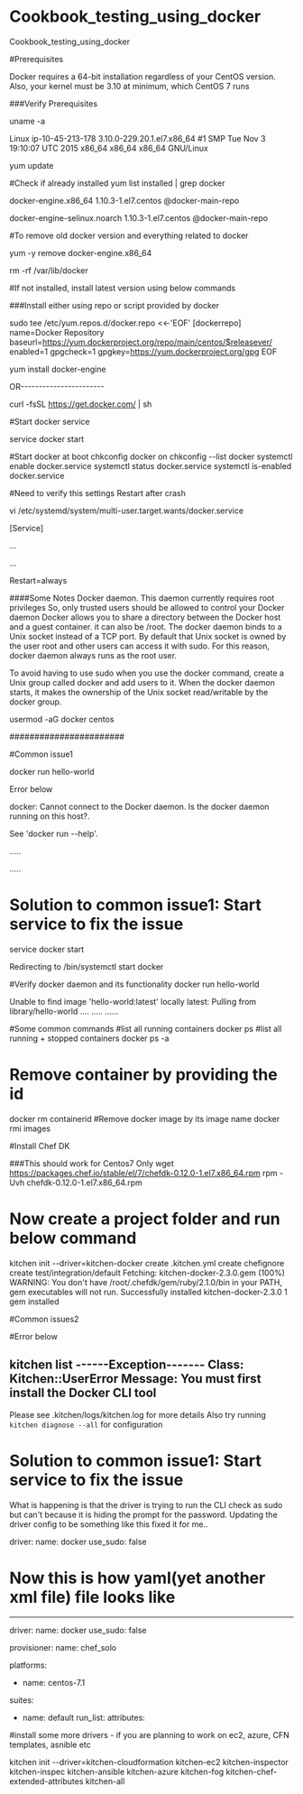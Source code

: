 # Cookbook_testing_using_docker
Cookbook_testing_using_docker



#Prerequisites

Docker requires a 64-bit installation regardless of your CentOS version.
Also, your kernel must be 3.10 at minimum, which CentOS 7 runs

###Verify Prerequisites

uname -a

Linux ip-10-45-213-178 3.10.0-229.20.1.el7.x86_64 #1 
SMP Tue Nov 3 19:10:07 UTC 2015 x86_64 x86_64 x86_64 GNU/Linux

yum update

#Check if already installed
yum list installed | grep docker

docker-engine.x86_64                1.10.3-1.el7.centos        @docker-main-repo

docker-engine-selinux.noarch        1.10.3-1.el7.centos        @docker-main-repo


#To remove old docker version and everything related to docker

yum -y remove docker-engine.x86_64

rm -rf /var/lib/docker

#If not installed, install latest version using below commands

###Install either using repo or script provided by docker

sudo tee /etc/yum.repos.d/docker.repo <<-'EOF'
[dockerrepo]
name=Docker Repository
baseurl=https://yum.dockerproject.org/repo/main/centos/$releasever/
enabled=1
gpgcheck=1
gpgkey=https://yum.dockerproject.org/gpg
EOF

yum install docker-engine


OR-----------------------

curl -fsSL https://get.docker.com/ | sh




#Start docker service

service docker start

#Start docker at boot
chkconfig docker on
chkconfig --list docker
systemctl enable docker.service
systemctl status docker.service
systemctl is-enabled docker.service

#Need to verify this settings
Restart after crash
 
 vi /etc/systemd/system/multi-user.target.wants/docker.service

[Service]

...

...

Restart=always


####Some Notes
Docker daemon. This daemon currently requires root privileges
So, only trusted users should be allowed to control your Docker daemon
Docker allows you to share a directory between the Docker host and a guest container. it can also be /root.
The docker daemon binds to a Unix socket instead of a TCP port. By default that Unix socket is owned by the user root and other users can access it with sudo. For this reason, docker daemon always runs as the root user.

To avoid having to use sudo when you use the docker command, create a Unix group called docker and add users to it. When the docker daemon starts, it makes the ownership of the Unix socket read/writable by the docker group.

usermod -aG docker centos

#######################



#Common issue1  

docker run hello-world

Error below

docker: Cannot connect to the Docker daemon. Is the docker daemon running on this host?.

See 'docker run --help'.

.....

.....

# Solution to common issue1: Start service to fix the issue
service docker start

Redirecting to /bin/systemctl start  docker


#Verify docker daemon and its functionality
docker run hello-world

Unable to find image 'hello-world:latest' locally
latest: Pulling from library/hello-world
....
.....
......



#Some common commands
#list all running containers
docker ps
#list all running + stopped containers
docker ps -a
# Remove container by providing the id
docker rm containerid
#Remove docker image by its image name
docker rmi images


#Install Chef DK

###This should work for Centos7 Only
wget https://packages.chef.io/stable/el/7/chefdk-0.12.0-1.el7.x86_64.rpm
rpm -Uvh chefdk-0.12.0-1.el7.x86_64.rpm 



# Now create a project folder and run below command

kitchen init --driver=kitchen-docker
create  .kitchen.yml
create  chefignore
create  test/integration/default
Fetching: kitchen-docker-2.3.0.gem (100%)
WARNING:  You don't have /root/.chefdk/gem/ruby/2.1.0/bin in your PATH,
gem executables will not run.
Successfully installed kitchen-docker-2.3.0
1 gem installed



#Common issues2

#Error below

kitchen list
------Exception-------
Class: Kitchen::UserError
Message: You must first install the Docker CLI tool 
----------------------
Please see .kitchen/logs/kitchen.log for more details
Also try running `kitchen diagnose --all` for configuration

# Solution to common issue1: Start service to fix the issue

What is happening is that the driver is trying to run the CLI check as sudo but can't because it is hiding the prompt for the password.
Updating the driver config to be something like this fixed it for me..


driver:
name: docker
use_sudo: false




# Now this is how yaml(yet another xml file) file looks like

---
driver:
  name: docker
  use_sudo: false

provisioner:
  name: chef_solo

platforms:
  - name: centos-7.1

suites:
  - name: default
    run_list:
    attributes:


#install some more drivers - if you are planning to work on ec2, azure, CFN templates, asnible etc

kitchen init --driver=kitchen-cloudformation  kitchen-ec2 kitchen-inspector kitchen-inspec kitchen-ansible kitchen-azure kitchen-fog kitchen-chef-extended-attributes kitchen-all

